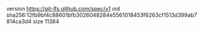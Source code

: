 version https://git-lfs.github.com/spec/v1
oid sha256:12fb9bf4c88601bfb3026048284e5561018453f6263cf1513d399ab7814ca3d4
size 11384

